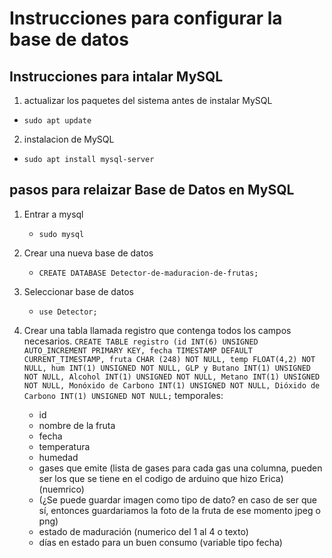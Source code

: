 # Instrucciones para configurar la base de datos

## Instrucciones para intalar MySQL
  1. actualizar los paquetes del sistema antes de instalar MySQL
  - `sudo apt update` 
  2. instalacion de MySQL
- `sudo apt install mysql-server` 

## pasos para relaizar Base de Datos en MySQL
1. Entrar a mysql
    - `sudo mysql`
2. Crear una nueva base de datos
    - `CREATE DATABASE Detector-de-maduracion-de-frutas;`
3. Seleccionar base de datos
    - `use Detector;`
4. Crear una tabla llamada registro que contenga todos los campos necesarios.
`CREATE TABLE registro (id INT(6) UNSIGNED AUTO_INCREMENT PRIMARY KEY, fecha TIMESTAMP DEFAULT CURRENT_TIMESTAMP, fruta CHAR (248) NOT NULL, temp FLOAT(4,2) NOT NULL, hum INT(1) UNSIGNED NOT NULL, GLP y Butano INT(1) UNSIGNED NOT NULL, Alcohol INT(1) UNSIGNED NOT NULL, Metano INT(1) UNSIGNED NOT NULL, Monóxido de Carbono INT(1) UNSIGNED NOT NULL, Dióxido de Carbono INT(1) UNSIGNED NOT NULL;`
 temporales:

    - id
    - nombre de la fruta
    - fecha
    - temperatura
    - humedad
    - gases que emite (lista de gases para cada gas una columna, pueden ser los que se tiene en el codigo de arduino que hizo Erica) (nuemrico)
    - (¿Se puede guardar imagen como tipo de dato? en caso de ser que sí, entonces guardariamos la foto de la fruta de ese momento jpeg o png)
    - estado de maduración (numerico del 1 al 4 o texto)
    - días en estado para un buen consumo (variable tipo fecha)
